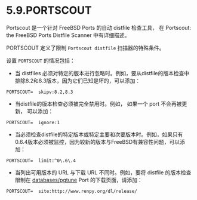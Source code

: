 # 5.9.PORTSCOUT

Portscout 是一个针对 FreeBSD Ports  的自动 distfile 检查工具， 在 Portscout: the FreeBSD Ports Distfile Scanner 中有详细描述。

PORTSCOUT 定义了限制 `Portscout distfile` 扫描器的特殊条件。

设置 `PORTSCOUT` 的情况包括：

- 当 distfiles 必须对特定的版本进行忽略时。例如，要从distfile的版本检查中排除8.2和8.3版本，因为它们已知是坏的，可以添加：

```shell-session
PORTSCOUT=	skipv:8.2,8.3
```

- 当distfile的版本检查必须被完全禁用时。例如， 如果一个 port 不会再被更新， 可以添加：

```shell-session
PORTSCOUT=	ignore:1
```

- 当必须检查distfile的特定版本或特定主要和次要版本时。例如，如果只有0.6.4版本必须被监控，因为较新的版本与FreeBSD有兼容性问题，可以添加：

```shell-session
PORTSCOUT=	limit:^0\.6\.4
```

- 当列出可用版本的 URL 与下载 URL 不同时。例如，要将 distfile 的版本检查限制在 [databases/pgtune](https://cgit.freebsd.org/ports/tree/databases/pgtune/)  Port 的下载页面，请添加：

```shell-session
PORTSCOUT=	site:http://www.renpy.org/dl/release/
```

  

